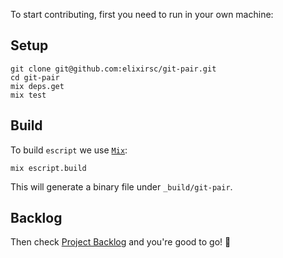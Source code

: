 To start contributing, first you need to run in your own machine:

## Setup

```
git clone git@github.com:elixirsc/git-pair.git
cd git-pair
mix deps.get
mix test
```

## Build

To build `escript` we use [`Mix`](https://hexdocs.pm/mix/master/Mix.Tasks.Escript.Build.html):

```
mix escript.build
```

This will generate a binary file under `_build/git-pair`.

## Backlog

Then check [Project Backlog](https://github.com/elixirsc/git-pair/projects/1) and you're good to go! :rocket:
